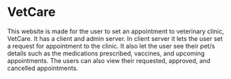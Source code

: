 # VetCare
This website is made for the user to set an appointment to veterinary clinic, VetCare. It has a client and admin server. In client server it lets the user set a request for appointment to the clinic. It also let the user see their pet/s details such as the medications prescribed, vaccines, and upcoming appointments. The users can also view their requested, approved, and cancelled appointments.
